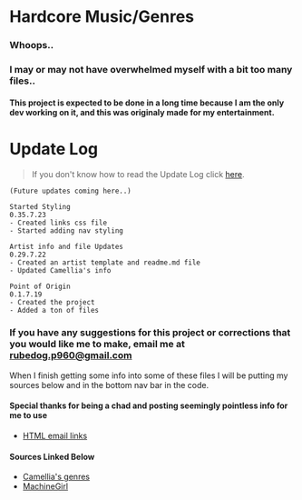 # Hardcore Music/Genres
### Whoops..
### I may or may not have overwhelmed myself with a bit too many files..
#### This project is expected to be done in a long time because I am the only dev working on it, and this was originaly made for my entertainment.

# Update Log
 > If you don't know how to read the Update Log click [here](/Update-Log-Tutorial/README.md).
```
(Future updates coming here..)

Started Styling
0.35.7.23
- Created links css file
- Started adding nav styling

Artist info and file Updates
0.29.7.22
- Created an artist template and readme.md file
- Updated Camellia's info

Point of Origin
0.1.7.19
- Created the project
- Added a ton of files
```


### If you have any suggestions for this project or corrections that you would like me to make, email me at rubedog.p960@gmail.com
When I finish getting some info into some of these files I will be putting my sources below and in the bottom nav bar in the code.

#### Special thanks for being a chad and posting seemingly pointless info for me to use

- [HTML email links](https://www.tutorialspoint.com/html/html_email_links.htm)

#### Sources Linked Below

- [Camellia's genres](https://www.otaquest.com/camellia-music/#:~:text=DJ's%20are%20the%20heart%20of,%2C%20Drum%20n%20Bass%2C%20Trance.)
- [MachineGirl](https://en.wikipedia.org/wiki/Machine_Girl_(band))
